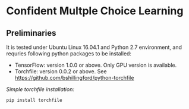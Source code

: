# Confident Multple Choice Learning

## Preliminaries

It is tested under Ubuntu Linux 16.04.1 and Python 2.7 environment, and requries following python packages to be installed:

* TensorFlow: version 1.0.0 or above. Only GPU version is available.
* Torchfile: version 0.0.2 or above. See https://github.com/bshillingford/python-torchfile

*Simple torchfile installation:*

    pip install torchfile

